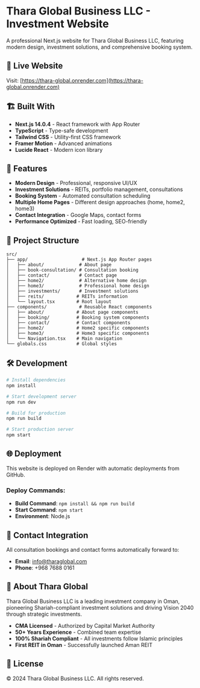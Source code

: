 # Thara Global Business LLC - Investment Website

A professional Next.js website for Thara Global Business LLC, featuring modern design, investment solutions, and comprehensive booking system.

## 🚀 Live Website

Visit: [https://thara-global.onrender.com](https://thara-global.onrender.com)

## 🏗️ Built With

- **Next.js 14.0.4** - React framework with App Router
- **TypeScript** - Type-safe development
- **Tailwind CSS** - Utility-first CSS framework
- **Framer Motion** - Advanced animations
- **Lucide React** - Modern icon library

## 🎯 Features

- **Modern Design** - Professional, responsive UI/UX
- **Investment Solutions** - REITs, portfolio management, consultations
- **Booking System** - Automated consultation scheduling
- **Multiple Home Pages** - Different design approaches (home, home2, home3)
- **Contact Integration** - Google Maps, contact forms
- **Performance Optimized** - Fast loading, SEO-friendly

## 📁 Project Structure

```
src/
├── app/                    # Next.js App Router pages
│   ├── about/             # About page
│   ├── book-consultation/ # Consultation booking
│   ├── contact/           # Contact page
│   ├── home2/             # Alternative home design
│   ├── home3/             # Professional home design
│   ├── investments/       # Investment solutions
│   ├── reits/            # REITs information
│   └── layout.tsx        # Root layout
├── components/            # Reusable React components
│   ├── about/            # About page components
│   ├── booking/          # Booking system components
│   ├── contact/          # Contact components
│   ├── home2/            # Home2 specific components
│   ├── home3/            # Home3 specific components
│   └── Navigation.tsx    # Main navigation
└── globals.css           # Global styles
```

## 🛠️ Development

```bash
# Install dependencies
npm install

# Start development server
npm run dev

# Build for production
npm run build

# Start production server
npm start
```

## 🌐 Deployment

This website is deployed on Render with automatic deployments from GitHub.

### Deploy Commands:
- **Build Command**: `npm install && npm run build`
- **Start Command**: `npm start`
- **Environment**: Node.js

## 📧 Contact Integration

All consultation bookings and contact forms automatically forward to:
- **Email**: info@tharaglobal.com
- **Phone**: +968 7688 0161

## 🏢 About Thara Global

Thara Global Business LLC is a leading investment company in Oman, pioneering Shariah-compliant investment solutions and driving Vision 2040 through strategic investments.

- **CMA Licensed** - Authorized by Capital Market Authority
- **50+ Years Experience** - Combined team expertise
- **100% Shariah Compliant** - All investments follow Islamic principles
- **First REIT in Oman** - Successfully launched Aman REIT

## 📄 License

© 2024 Thara Global Business LLC. All rights reserved.